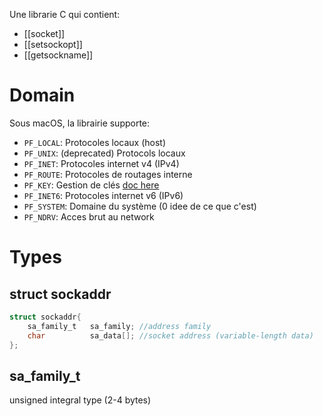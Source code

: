 Une librarie C qui contient:
- [[socket]]
- [[setsockopt]]
- [[getsockname]]

# Domain
Sous macOS, la librairie supporte:
- `PF_LOCAL`: Protocoles locaux (host)
- `PF_UNIX`: (deprecated) Protocols locaux 
- `PF_INET`: Protocoles internet v4 (IPv4)
- `PF_ROUTE`: Protocoles de routages interne
- `PF_KEY`: Gestion de clés [doc here](https://www.rfc-editor.org/rfc/rfc2367)
- `PF_INET6`: Protocoles internet v6 (IPv6)
- `PF_SYSTEM`: Domaine du système (0 idee de ce que c'est)
- `PF_NDRV`: Acces brut au network
# Types
## struct sockaddr
```C
struct sockaddr{
	sa_family_t   sa_family; //address family
    char          sa_data[]; //socket address (variable-length data)
};
```
## sa_family_t
unsigned integral type (2-4 bytes)
